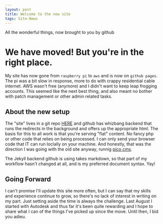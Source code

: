 ```yaml
---
layout: post
title: Welcome to the new site
tags: Site-News
---
```

All the wonderful things, now brought to you by github


# We have moved! But you're in the right place.
My site has now gone from `raspberry pi` to `aws` and is now on `github pages`. The pi was a bit slow in response, more to do with crappy residential cable internet. AWS wasn't free (anymore) and I didn't want to keep leap frogging accounts. This seemed like the next best thing, and also meant no bother with patch management or other admin related tasks.

## About the new setup

The "site" lives in a git repo [HERE](https://github.com/nshobe/nshobe.github.io) and github has whizbang backend that runs the redirects in the background and offers up the appropriate html. The basis for this to all work is that you're serving "flat" content. No fancy php or other code that relies on being processed. I can only send your browser code that IT can run loclally on your machine. And honestly, that was the direction I was going with the old site anyway, runnig [pico cms](http://picocms.org/).

The Jekyll backend github is using takes markdown, so that part of my workflow hasn't changed at all, and is my preferred document syntax. Yay!

## Going Forward

I can't promise I'll update this site more often, but I can say that my skills and experience continue to grow, so there's no lack of interest in writing on my part. Just setting aside the time is always the challenge. Last August I started with Autodesk and thus far it's been quite rewarding and I hope to share what I can of the things I've picked up since the move. Until then, I bid you adieu.
